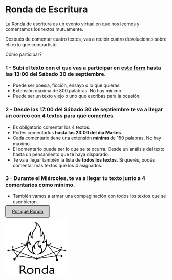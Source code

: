 # Ronda de Escritura

La Ronda de escritura es un evento virtual en que nos leemos y comentamos los textos mutuamente.

Después de comentar cuatro textos, vas a recibir cuatro devoluciones sobre el texto que compartiste.

Cómo participar?

### 1 - Subí el texto con el que vas a participar en [este form](https://docs.google.com/forms/d/e/1FAIpQLSfBQSVFF_tLBaIyOuQz0EAuvLMUi-s2ynmmE2HXWmXRVCzfdA/viewform?usp=sf_link) hasta las 13:00 del Sábado 30 de septiembre.

- Puede ser poesía, ficción, ensayo o lo que quieras.
- Extensión máxima de 800 palabras. No hay mínimo.
- Puede ser un texto viejo o uno que escribas para la ocasión.

### 2 - Desde las 17:00 del Sábado 30 de septiembre te va a llegar un **correo** con **4 textos para que comentes**.

- Es obligatorio comentar los 4 textos.
- Podés comentarlos **hasta las 23:00 del día Martes**.
- Cada comentario tiene una extensión **mínima** de 150 palabras. No hay máximo.
- El comentario puede ser lo que se te ocurra. Desde un análisis del texto hasta un pensamiento que te haya disparado.
- Te va a llegar también la lista de **todos los textos**. Si querés, podés comentar más textos que los 4 asignados.

### 3 - Durante el Miércoles, te va a llegar tu texto junto a 4 comentarios como mínimo.

- También vamos a armar una compaginación con todos los textos que se escribieron.
  
[<span style="padding: 10px 20px; background-color: #D3D3D3; color: #0A0A0A; border: 1px solid #000; border-radius: 4px; cursor: pointer; transition: background-color 0.3s ease;">Por qué Ronda</span>](propuesta.md)

<a href="index.html">
  <img src="logo.png" alt="Logo" width="199" height="178">
</a>
